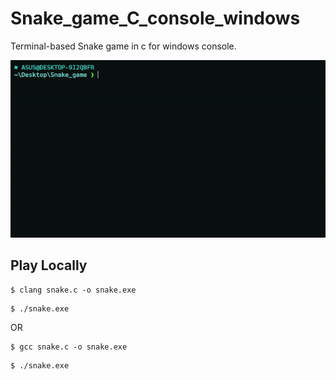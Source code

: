 # Snake_game_C_console_windows

Terminal-based Snake game in c for windows console.

![scrrenshot](https://raw.githubusercontent.com/shantoislam6/Snake_game_C_console_windows/main/ezgif-4-08c7ccd4a7.gif)
## Play Locally
```
$ clang snake.c -o snake.exe
```
```
$ ./snake.exe
```
OR
```
$ gcc snake.c -o snake.exe
```
```
$ ./snake.exe
```
